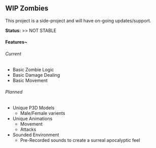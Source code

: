 ## WIP Zombies

This project is a side-project and will have on-going updates/support. 

**Status:** >> NOT STABLE

#### Features~

###### Current
*  Basic Zombie Logic
*  Basic Damage Dealing
*  Basic Movement


###### Planned
*  Unique P3D Models
     * Male/Female varients
*  Unique Animations
     * Movement
     * Attacks
*  Sounded Environment
     * Pre-Recorded sounds to create a surreal apocalyptic feel
